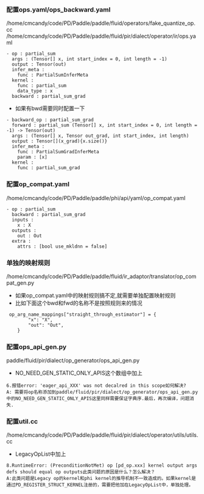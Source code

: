



### 配置ops.yaml/ops_backward.yaml

/home/cmcandy/code/PD/Paddle/paddle/fluid/operators/fake_quantize_op.cc
/home/cmcandy/code/PD/Paddle/paddle/fluid/pir/dialect/operator/ir/ops.yaml

```
- op : partial_sum
  args : (Tensor[] x, int start_index = 0, int length = -1)
  output : Tensor(out)
  infer_meta :
    func : PartialSumInferMeta
  kernel :
    func : partial_sum
    data_type : x
  backward : partial_sum_grad
```
- 如果有bwd需要同时配置一下
```
- backward_op : partial_sum_grad
  forward : partial_sum (Tensor[] x, int start_index = 0, int length = -1) -> Tensor(out)
  args : (Tensor[] x, Tensor out_grad, int start_index, int length)
  output : Tensor[](x_grad){x.size()}
  infer_meta :
    func : PartialSumGradInferMeta
    param : [x]
  kernel :
    func : partial_sum_grad
```

### 配置op_compat.yaml
/home/cmcandy/code/PD/Paddle/paddle/phi/api/yaml/op_compat.yaml
```
- op : partial_sum
  backward : partial_sum_grad
  inputs :
    x : X
  outputs :
    out : Out
  extra :
    attrs : [bool use_mkldnn = false]
```

### 单独的映射规则
/home/cmcandy/code/PD/Paddle/paddle/fluid/ir_adaptor/translator/op_compat_gen.py
- 如果op_compat.yaml中的映射规则搞不定,就需要单独配置映射规则
- 比如下面这个bwd和fwd的名称不是按照规则来的情况
```
 op_arg_name_mappings["straight_through_estimator"] = {
        "x": "X",
        "out": "Out",
    }
```

### 配置ops_api_gen.py
paddle/fluid/pir/dialect/op_generator/ops_api_gen.py
- NO_NEED_GEN_STATIC_ONLY_APIS这个数组中加上
```
6.报错error: 'eager_api_XXX' was not decalred in this scope如何解决?
A: 需要将op名称添加到paddle/fluid/pir/dialect/op_generator/ops_api_gen.py中的NO_NEED_GEN_STATIC_ONLY_APIS这里同样需要保证字典序.最后，再次编译，问题消失.
```

### 配置util.cc
/home/cmcandy/code/PD/Paddle/paddle/fluid/pir/dialect/operator/utils/utils.cc
- LegacyOpList中加上
```
8.RuntimeError: (PreconditionNotMet) op [pd_op.xxx] kernel output args defs should equal op outputs此类问题的原因是什么？怎么解决？
A:此类问题是Legacy op的kernel和phi kernel的推导机制不一致造成的。如果kernel是通过PD_REGISTER_STRUCT_KERNEL注册的，需要把他加在LegacyOpList中，单独处理。
```
